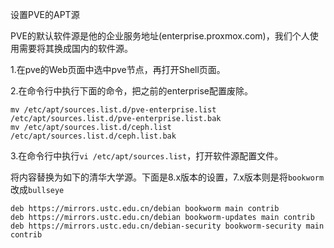 设置PVE的APT源

PVE的默认软件源是他的企业服务地址(enterprise.proxmox.com)，我们个人使用需要将其换成国内的软件源。

1.在pve的Web页面中选中pve节点，再打开Shell页面。

2.在命令行中执行下面的命令，把之前的enterprise配置废除。
```
mv /etc/apt/sources.list.d/pve-enterprise.list /etc/apt/sources.list.d/pve-enterprise.list.bak
mv /etc/apt/sources.list.d/ceph.list /etc/apt/sources.list.d/ceph.list.bak
```

3.在命令行中执行`vi /etc/apt/sources.list`，打开软件源配置文件。

将内容替换为如下的清华大学源。下面是8.x版本的设置，7.x版本则是将`bookworm`改成`bullseye`

```
deb https://mirrors.ustc.edu.cn/debian bookworm main contrib
deb https://mirrors.ustc.edu.cn/debian bookworm-updates main contrib
deb https://mirrors.ustc.edu.cn/debian-security bookworm-security main contrib
```